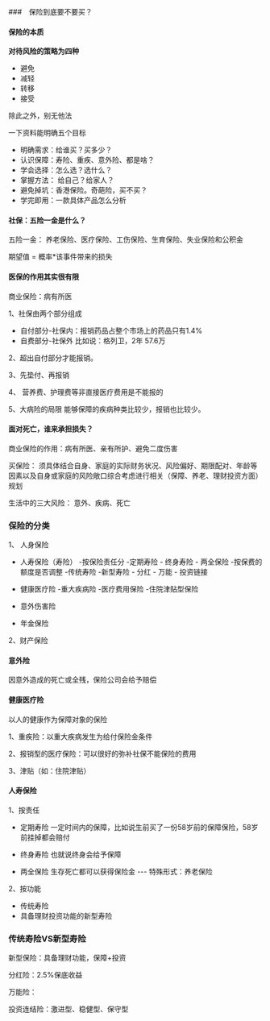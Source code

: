 ###　保险到底要不要买？

#### 保险的本质

**对待风险的策略为四种**
- 避免
- 减轻
- 转移
- 接受

除此之外，别无他法

一下资料能明确五个目标

- 明确需求：给谁买？买多少？
- 认识保障：寿险、重疾、意外险、都是啥？
- 学会选择：怎么选？选什么？
- 掌握方法： 给自己？给家人？
- 避免掉坑：香港保险。奇葩险，买不买？
- 学完即用：一款具体产品怎么分析

#### 社保：五险一金是什么？
五险一金： 养老保险、医疗保险、工伤保险、生育保险、失业保险和公积金


期望值 = 概率*该事件带来的损失


#### 医保的作用其实很有限

商业保险：病有所医

1、社保由两个部分组成
- 自付部分-社保内：报销药品占整个市场上的药品只有1.4%
- 自费部分-社保外  比如说：格列卫，2年 57.6万

2、超出自付部分才能报销。

3、先垫付、再报销

4、 营养费、护理费等非直接医疗费用是不能报的

5、大病险的局限 能够保障的疾病种类比较少，报销也比较少。

#### 面对死亡，谁来承担损失？

商业保险的作用：病有所医、亲有所护、避免二度伤害

买保险： 须具体结合自身、家庭的实际财务状况、风险偏好、期限配对、年龄等因素以及自身或家庭的风险敞口综合考虑进行相关（保障、养老、理财投资方面）规划

生活中的三大风险：
意外、疾病、死亡


### 保险的分类

1、 人身保险
- 人寿保险（寿险）
    -按保险责任分
        -定期寿险
        - 终身寿险
        - 两全保险
    -按保费的额度是否调整
        -传统寿险
        -新型寿险
            - 分红
            - 万能
            - 投资链接

- 健康医疗险
    -重大疾病险
    -医疗费用保险
    -住院津贴型保险
- 意外伤害险
- 年金保险


2、财产保险



#### 意外险
因意外造成的死亡或全残，保险公司会给予赔偿


#### 健康医疗险
以人的健康作为保障对象的保险

1、重疾险：以重大疾病发生为给付保险金条件

2、报销型的医疗保险：可以很好的弥补社保不能保险的费用

3、津贴（如：住院津贴）

#### 人寿保险

1、按责任
- 定期寿险
   一定时间内的保障，比如说生前买了一份58岁前的保障保险，58岁前挂掉都会赔付

- 终身寿险
 也就说终身会给予保障

- 两全保险
 生存死亡都可以获得保险金  --- 特殊形式：养老保险

 2、按功能
- 传统寿险
- 具备理财投资功能的新型寿险


### 传统寿险VS新型寿险

新型保险：具备理财功能，保障+投资

分红险：2.5%保底收益

万能险：

投资连结险：激进型、稳健型、保守型

